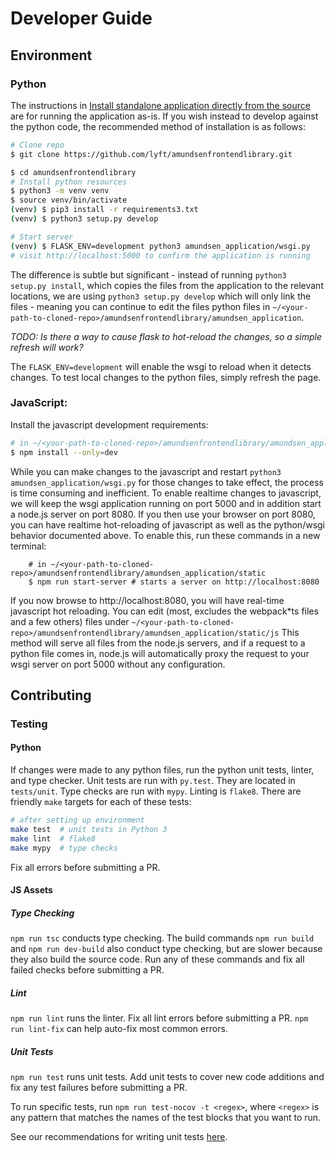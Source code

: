# Developer Guide

## Environment


### Python

The instructions in [Install standalone application directly from the source](https://github.com/lyft/amundsenfrontendlibrary/blob/master/docs/installation.md#install-standalone-application-directly-from-the-source) are for running the application as-is. If you wish instead to develop against the python code, the recommended method of installation is as follows:

```bash
# Clone repo
$ git clone https://github.com/lyft/amundsenfrontendlibrary.git

$ cd amundsenfrontendlibrary
# Install python resources
$ python3 -m venv venv
$ source venv/bin/activate
(venv) $ pip3 install -r requirements3.txt
(venv) $ python3 setup.py develop

# Start server
(venv) $ FLASK_ENV=development python3 amundsen_application/wsgi.py
# visit http://localhost:5000 to confirm the application is running
```

The difference is subtle but significant - instead of running `python3 setup.py install`, which copies the files from the application to the relevant locations, we are using `python3 setup.py develop` which will only link the files - meaning you can continue to edit the files python files in `~/<your-path-to-cloned-repo>/amundsenfrontendlibrary/amundsen_application`.

*TODO: Is there a way to cause flask to hot-reload the changes, so a simple refresh will work?*


The `FLASK_ENV=development` will enable the wsgi to reload when it detects changes. To test local changes to the python files, simply refresh the page. 

### JavaScript:
Install the javascript development requirements:

```bash
# in ~/<your-path-to-cloned-repo>/amundsenfrontendlibrary/amundsen_application/static
$ npm install --only=dev
```

While you can make changes to the javascript and restart `python3 amundsen_application/wsgi.py` for those changes to take effect, the process is time consuming and inefficient. To enable realtime changes to javascript, we will keep the wsgi application running on port 5000 and in addition start a node.js server on port 8080. If you then use your browser on port 8080, you can have realtime hot-reloading of javascript as well as the python/wsgi behavior documented above. To enable this, run these commands in a new terminal:

        # in ~/<your-path-to-cloned-repo>/amundsenfrontendlibrary/amundsen_application/static
        $ npm run start-server # starts a server on http://localhost:8080
        
  If you now browse to http://localhost:8080, you will have real-time javascript hot reloading. You can edit (most, excludes the webpack*ts files and a few others) files under `~/<your-path-to-cloned-repo>/amundsenfrontendlibrary/amundsen_application/static/js`
  This method will serve all files from the node.js servers, and if a request to a python file comes in, node.js will automatically proxy the request to your wsgi server on port 5000 without any configuration.

## Contributing

### Testing
#### Python

If changes were made to any python files, run the python unit tests, linter, and type checker. Unit tests are run with `py.test`. They are located in `tests/unit`. Type checks are run with `mypy`. Linting is `flake8`. There are friendly `make` targets for each of these tests:
```bash
# after setting up environment
make test  # unit tests in Python 3
make lint  # flake8
make mypy  # type checks
```
Fix all errors before submitting a PR.

#### JS Assets

##### Type Checking
`npm run tsc` conducts type checking. The build commands `npm run build` and `npm run dev-build` also conduct type checking, but are slower because they also build the source code. Run any of these commands and fix all failed checks before submitting a PR.

##### Lint
`npm run lint` runs the linter. Fix all lint errors before submitting a PR. `npm run lint-fix` can help auto-fix most common errors.

##### Unit Tests
`npm run test` runs unit tests. Add unit tests to cover new code additions and fix any test failures before submitting a PR.

To run specific tests, run `npm run test-nocov -t <regex>`, where `<regex>` is any pattern that matches the names of the test blocks that you want to run.

See our recommendations for writing unit tests [here](https://github.com/lyft/amundsenfrontendlibrary/blob/master/docs/recommended-practices.md).

